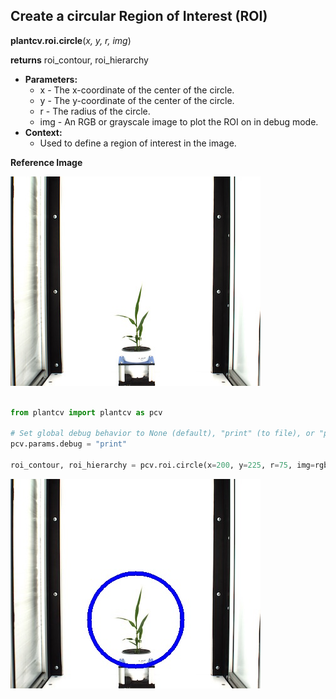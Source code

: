 ## Create a circular Region of Interest (ROI)

**plantcv.roi.circle**(*x, y, r, img*)

**returns** roi_contour, roi_hierarchy

- **Parameters:**
    - x - The x-coordinate of the center of the circle.
    - y - The y-coordinate of the center of the circle.
    - r - The radius of the circle.
    - img - An RGB or grayscale image to plot the ROI on in debug mode.
- **Context:**
    - Used to define a region of interest in the image.

**Reference Image**

![Screenshot](img/documentation_images/circle/original_image.jpg)

```python

from plantcv import plantcv as pcv

# Set global debug behavior to None (default), "print" (to file), or "plot" (Jupyter Notebooks or X11)
pcv.params.debug = "print"

roi_contour, roi_hierarchy = pcv.roi.circle(x=200, y=225, r=75, img=rgb_img)
```

![Screenshot](img/documentation_images/circle/image_with_roi.jpg)
